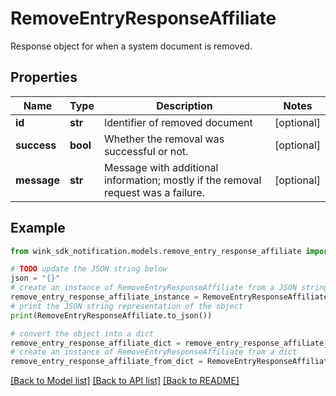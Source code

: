 # RemoveEntryResponseAffiliate

Response object for when a system document is removed.

## Properties

Name | Type | Description | Notes
------------ | ------------- | ------------- | -------------
**id** | **str** | Identifier of removed document | [optional] 
**success** | **bool** | Whether the removal was successful or not. | [optional] 
**message** | **str** | Message with additional information; mostly if the removal request was a failure. | [optional] 

## Example

```python
from wink_sdk_notification.models.remove_entry_response_affiliate import RemoveEntryResponseAffiliate

# TODO update the JSON string below
json = "{}"
# create an instance of RemoveEntryResponseAffiliate from a JSON string
remove_entry_response_affiliate_instance = RemoveEntryResponseAffiliate.from_json(json)
# print the JSON string representation of the object
print(RemoveEntryResponseAffiliate.to_json())

# convert the object into a dict
remove_entry_response_affiliate_dict = remove_entry_response_affiliate_instance.to_dict()
# create an instance of RemoveEntryResponseAffiliate from a dict
remove_entry_response_affiliate_from_dict = RemoveEntryResponseAffiliate.from_dict(remove_entry_response_affiliate_dict)
```
[[Back to Model list]](../README.md#documentation-for-models) [[Back to API list]](../README.md#documentation-for-api-endpoints) [[Back to README]](../README.md)


